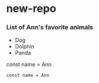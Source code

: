 # new-repo

### List of Ann's favorite animals
- Dog
- Dolphin
- Panda


const name = Ann

`const name = Ann`

